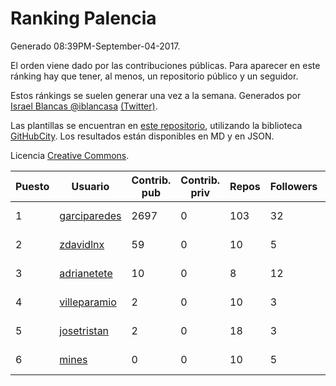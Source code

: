 # Ranking Palencia

Generado 08:39PM-September-04-2017.

El orden viene dado por las contribuciones públicas. Para aparecer en este ránking hay que tener, al menos, un repositorio público y un seguidor.

Estos ránkings se suelen generar una vez a la semana. Generados por [Israel Blancas @iblancasa](https://github.com/iblancasa/) [(Twitter)](https://twitter.com/iblancasa).

Las plantillas se encuentran en [este repositorio](https://github.com/iblancasa/GH-Spanish-Ranking), utilizando la biblioteca [GitHubCity](https://github.com/iblancasa/GitHubCity). Los resultados están disponibles en MD y en JSON.

Licencia [Creative Commons](https://creativecommons.org/licenses/by/4.0/).

| Puesto   |  Usuario  | Contrib. pub | Contrib. priv |Repos| Followers | Desde |  Avatar  |
|----------|-----------|--------------|---------------|-----|-----------|-------|----------|
|1|[garciparedes](https://github.com/garciparedes)|2697|0|103|32|2013-10-08|![garciparedes](https://avatars1.githubusercontent.com/u/5640366)|
|2|[zdavidlnx](https://github.com/zdavidlnx)|59|0|10|5|2011-07-28|![zdavidlnx](https://avatars1.githubusercontent.com/u/944150)|
|3|[adrianetete](https://github.com/adrianetete)|10|0|8|12|2014-03-13|![adrianetete](https://avatars1.githubusercontent.com/u/6943237)|
|4|[villeparamio](https://github.com/villeparamio)|2|0|10|3|2015-12-01|![villeparamio](https://avatars1.githubusercontent.com/u/16100827)|
|5|[josetristan](https://github.com/josetristan)|2|0|18|3|2011-07-15|![josetristan](https://avatars2.githubusercontent.com/u/916947)|
|6|[mines](https://github.com/mines)|0|0|10|5|2011-03-07|![mines](https://avatars1.githubusercontent.com/u/655278)|
